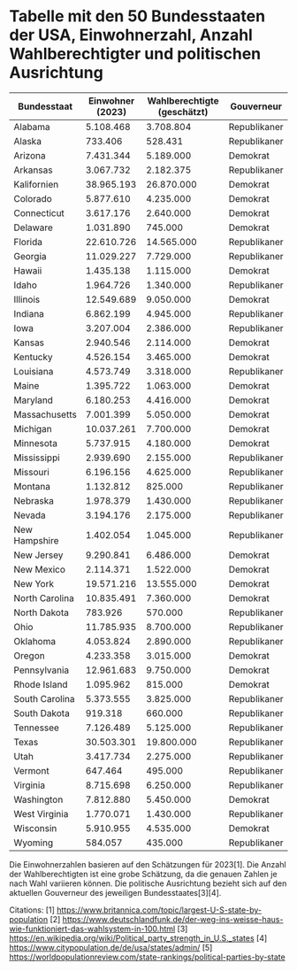 # Tabelle mit den 50 Bundesstaaten der USA, Einwohnerzahl, Anzahl Wahlberechtigter und politischen Ausrichtung

| Bundesstaat    | Einwohner (2023) | Wahlberechtigte (geschätzt) | Gouverneur   |
| -------------- | ---------------- | --------------------------- | ------------ |
| Alabama        | 5.108.468        | 3.708.804                   | Republikaner |
| Alaska         | 733.406          | 528.431                     | Republikaner |
| Arizona        | 7.431.344        | 5.189.000                   | Demokrat     |
| Arkansas       | 3.067.732        | 2.182.375                   | Republikaner |
| Kalifornien    | 38.965.193       | 26.870.000                  | Demokrat     |
| Colorado       | 5.877.610        | 4.235.000                   | Demokrat     |
| Connecticut    | 3.617.176        | 2.640.000                   | Demokrat     |
| Delaware       | 1.031.890        | 745.000                     | Demokrat     |
| Florida        | 22.610.726       | 14.565.000                  | Republikaner |
| Georgia        | 11.029.227       | 7.729.000                   | Republikaner |
| Hawaii         | 1.435.138        | 1.115.000                   | Demokrat     |
| Idaho          | 1.964.726        | 1.340.000                   | Republikaner |
| Illinois       | 12.549.689       | 9.050.000                   | Demokrat     |
| Indiana        | 6.862.199        | 4.945.000                   | Republikaner |
| Iowa           | 3.207.004        | 2.386.000                   | Republikaner |
| Kansas         | 2.940.546        | 2.114.000                   | Demokrat     |
| Kentucky       | 4.526.154        | 3.465.000                   | Demokrat     |
| Louisiana      | 4.573.749        | 3.318.000                   | Republikaner |
| Maine          | 1.395.722        | 1.063.000                   | Demokrat     |
| Maryland       | 6.180.253        | 4.416.000                   | Demokrat     |
| Massachusetts  | 7.001.399        | 5.050.000                   | Demokrat     |
| Michigan       | 10.037.261       | 7.700.000                   | Demokrat     |
| Minnesota      | 5.737.915        | 4.180.000                   | Demokrat     |
| Mississippi    | 2.939.690        | 2.155.000                   | Republikaner |
| Missouri       | 6.196.156        | 4.625.000                   | Republikaner |
| Montana        | 1.132.812        | 825.000                     | Republikaner |
| Nebraska       | 1.978.379        | 1.430.000                   | Republikaner |
| Nevada         | 3.194.176        | 2.175.000                   | Republikaner |
| New Hampshire  | 1.402.054        | 1.045.000                   | Republikaner |
| New Jersey     | 9.290.841        | 6.486.000                   | Demokrat     |
| New Mexico     | 2.114.371        | 1.522.000                   | Demokrat     |
| New York       | 19.571.216       | 13.555.000                  | Demokrat     |
| North Carolina | 10.835.491       | 7.360.000                   | Demokrat     |
| North Dakota   | 783.926          | 570.000                     | Republikaner |
| Ohio           | 11.785.935       | 8.700.000                   | Republikaner |
| Oklahoma       | 4.053.824        | 2.890.000                   | Republikaner |
| Oregon         | 4.233.358        | 3.015.000                   | Demokrat     |
| Pennsylvania   | 12.961.683       | 9.750.000                   | Demokrat     |
| Rhode Island   | 1.095.962        | 815.000                     | Demokrat     |
| South Carolina | 5.373.555        | 3.825.000                   | Republikaner |
| South Dakota   | 919.318          | 660.000                     | Republikaner |
| Tennessee      | 7.126.489        | 5.125.000                   | Republikaner |
| Texas          | 30.503.301       | 19.800.000                  | Republikaner |
| Utah           | 3.417.734        | 2.275.000                   | Republikaner |
| Vermont        | 647.464          | 495.000                     | Republikaner |
| Virginia       | 8.715.698        | 6.250.000                   | Republikaner |
| Washington     | 7.812.880        | 5.450.000                   | Demokrat     |
| West Virginia  | 1.770.071        | 1.430.000                   | Republikaner |
| Wisconsin      | 5.910.955        | 4.535.000                   | Demokrat     |
| Wyoming        | 584.057          | 435.000                     | Republikaner |

Die Einwohnerzahlen basieren auf den Schätzungen für 2023[1]. Die Anzahl der Wahlberechtigten ist eine grobe Schätzung, da die genauen Zahlen je nach Wahl variieren können. Die politische Ausrichtung bezieht sich auf den aktuellen Gouverneur des jeweiligen Bundesstaates[3][4].

Citations:
[1] https://www.britannica.com/topic/largest-U-S-state-by-population
[2] https://www.deutschlandfunk.de/der-weg-ins-weisse-haus-wie-funktioniert-das-wahlsystem-in-100.html
[3] https://en.wikipedia.org/wiki/Political_party_strength_in_U.S._states
[4] https://www.citypopulation.de/de/usa/states/admin/
[5] https://worldpopulationreview.com/state-rankings/political-parties-by-state
